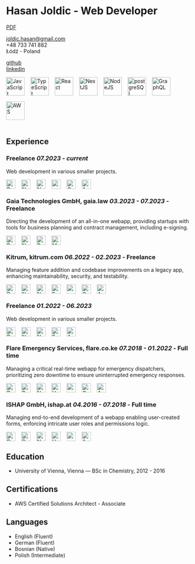 # Hasan Joldic - Web Developer

[PDF](https://enki.fra1.cdn.digitaloceanspaces.com/Hasan%20Joldic.pdf)

<joldic.hasan@gmail.com>  
+48 733 741 882  
Łódź - Poland

[github](https://github.com/hasanjoldic)  
[linkedin](https://www.linkedin.com/in/hasanjoldic/)  

<div style="display: flex; gap: 16px; flex-wrap: wrap;">
  <img
    src="https://enki.fra1.digitaloceanspaces.com/hasanjoldic.com/technology-logos/JavaScript.svg"
    alt="JavaScript"
    title="JavaScript"
    height="50px"
  />
  <img
    src="https://enki.fra1.digitaloceanspaces.com/hasanjoldic.com/technology-logos/TypeScript.svg"
    alt="TypeScript"
    title="TypeScript"
    height="50px"
  />
  <img
    src="https://enki.fra1.digitaloceanspaces.com/hasanjoldic.com/technology-logos/React.svg"
    alt="React"
    title="React"
    height="50px"
  />
  <img
    src="https://enki.fra1.digitaloceanspaces.com/hasanjoldic.com/technology-logos/NextJS.svg"
    alt="NextJS"
    title="NextJS"
    height="50px"
  />
  <img
    src="https://enki.fra1.digitaloceanspaces.com/hasanjoldic.com/technology-logos/NodeJS.svg"
    alt="NodeJS"
    title="NodeJS"
    height="50px"
  />
  <img
    src="https://enki.fra1.digitaloceanspaces.com/hasanjoldic.com/technology-logos/postgreSQL.svg"
    alt="postgreSQL"
    title="postgreSQL"
    height="50px"
  />
  <img
    src="https://enki.fra1.digitaloceanspaces.com/hasanjoldic.com/technology-logos/GraphQL.svg"
    alt="GraphQL"
    title="GraphQL"
    height="50px"
  />
  <img
    src="https://enki.fra1.digitaloceanspaces.com/hasanjoldic.com/technology-logos/AWS.svg"
    alt="AWS"
    title="AWS"
    height="50px"
  />
</div>

<br />

## Experience

### Freelance _07.2023 - current_

Web development in various smaller projects.

<div style="display: flex; gap: 16px; flex-wrap: wrap;">
  <img
    src="https://enki.fra1.digitaloceanspaces.com/hasanjoldic.com/technology-logos/React.svg"
    alt="React"
    title="React"
    height="25px"
  />
  <img
    src="https://enki.fra1.digitaloceanspaces.com/hasanjoldic.com/technology-logos/NextJS.svg"
    alt="NextJS"
    title="NextJS"
    height="25px"
  />
  <img
    src="https://enki.fra1.digitaloceanspaces.com/hasanjoldic.com/technology-logos/NodeJS.svg"
    alt="NodeJS"
    title="NodeJS"
    height="25px"
  />
  <img
    src="https://enki.fra1.digitaloceanspaces.com/hasanjoldic.com/technology-logos/postgreSQL.svg"
    alt="postgreSQL"
    title="postgreSQL"
    height="25px"
  />
  <img
    src="https://enki.fra1.digitaloceanspaces.com/hasanjoldic.com/technology-logos/GraphQL.svg"
    alt="GraphQL"
    title="GraphQL"
    height="25px"
  />
  <img
    src="https://enki.fra1.digitaloceanspaces.com/hasanjoldic.com/technology-logos/AWS.svg"
    alt="AWS"
    title="AWS"
    height="25px"
  />
</div>

### Gaia Technologies GmbH, gaia.law _03.2023 - 07.2023_ - Freelance

Directing the development of an all-in-one webapp, providing startups with tools for business planning and contract management, including e-signing.

<div style="display: flex; gap: 16px; flex-wrap: wrap;">
  <img
    src="https://enki.fra1.digitaloceanspaces.com/hasanjoldic.com/technology-logos/React.svg"
    alt="React"
    title="React"
    height="25px"
  />
  <img
    src="https://enki.fra1.digitaloceanspaces.com/hasanjoldic.com/technology-logos/NextJS.svg"
    alt="NextJS"
    title="NextJS"
    height="25px"
  />
  <img
    src="https://enki.fra1.digitaloceanspaces.com/hasanjoldic.com/technology-logos/RubyOnRails.svg"
    alt="RubyOnRails"
    title="RubyOnRails"
    height="25px"
  />
  <img
    src="https://enki.fra1.digitaloceanspaces.com/hasanjoldic.com/technology-logos/MongoDB.svg"
    alt="MongoDB"
    title="MongoDB"
    height="25px"
  />
</div>

### Kitrum, kitrum.com _06.2022 - 02.2023_ - Freelance

Managing feature addition and codebase improvements on a legacy app, enhancing maintainability, security, and testability.

<div style="display: flex; gap: 16px; flex-wrap: wrap;">
  <img
    src="https://enki.fra1.digitaloceanspaces.com/hasanjoldic.com/technology-logos/React.svg"
    alt="React"
    title="React"
    height="25px"
  />
  <img
    src="https://enki.fra1.digitaloceanspaces.com/hasanjoldic.com/technology-logos/NextJS.svg"
    alt="NextJS"
    title="NextJS"
    height="25px"
  />
  <img
    src="https://enki.fra1.digitaloceanspaces.com/hasanjoldic.com/technology-logos/NodeJS.svg"
    alt="NodeJS"
    title="NodeJS"
    height="25px"
  />
  <img
    src="https://enki.fra1.digitaloceanspaces.com/hasanjoldic.com/technology-logos/ExpressJS.png"
    alt="ExpressJS"
    title="ExpressJS"
    height="25px"
  />
  <img
    src="https://enki.fra1.digitaloceanspaces.com/hasanjoldic.com/technology-logos/postgreSQL.svg"
    alt="postgreSQL"
    title="postgreSQL"
    height="25px"
  />
  <img
    src="https://enki.fra1.digitaloceanspaces.com/hasanjoldic.com/technology-logos/GraphQL.svg"
    alt="GraphQL"
    title="GraphQL"
    height="25px"
  />
  <img
    src="https://enki.fra1.digitaloceanspaces.com/hasanjoldic.com/technology-logos/AWS.svg"
    alt="AWS"
    title="AWS"
    height="25px"
  />
</div>

### Freelance _01.2022 - 06.2023_

Web development in various smaller projects.

<div style="display: flex; gap: 16px; flex-wrap: wrap;">
  <img
    src="https://enki.fra1.digitaloceanspaces.com/hasanjoldic.com/technology-logos/React.svg"
    alt="React"
    title="React"
    height="25px"
  />
  <img
    src="https://enki.fra1.digitaloceanspaces.com/hasanjoldic.com/technology-logos/NextJS.svg"
    alt="NextJS"
    title="NextJS"
    height="25px"
  />
  <img
    src="https://enki.fra1.digitaloceanspaces.com/hasanjoldic.com/technology-logos/NodeJS.svg"
    alt="NodeJS"
    title="NodeJS"
    height="25px"
  />
  <img
    src="https://enki.fra1.digitaloceanspaces.com/hasanjoldic.com/technology-logos/ExpressJS.png"
    alt="ExpressJS"
    title="ExpressJS"
    height="25px"
  />
  <img
    src="https://enki.fra1.digitaloceanspaces.com/hasanjoldic.com/technology-logos/AWS.svg"
    alt="AWS"
    title="AWS"
    height="25px"
  />
</div>

### Flare Emergency Services, flare.co.ke _07.2018 - 01.2022_ - Full time

Managing a critical real-time webapp for emergency dispatchers, prioritizing zero downtime to ensure uninterrupted emergency responses.

<div style="display: flex; gap: 16px; flex-wrap: wrap;">
  <img
    src="https://enki.fra1.digitaloceanspaces.com/hasanjoldic.com/technology-logos/React.svg"
    alt="React"
    title="React"
    height="25px"
  />
  <img
    src="https://enki.fra1.digitaloceanspaces.com/hasanjoldic.com/technology-logos/Redux.svg"
    alt="Redux"
    title="Redux"
    height="25px"
  />
  <img
    src="https://enki.fra1.digitaloceanspaces.com/hasanjoldic.com/technology-logos/NodeJS.svg"
    alt="NodeJS"
    title="NodeJS"
    height="25px"
  />
  <img
    src="https://enki.fra1.digitaloceanspaces.com/hasanjoldic.com/technology-logos/Hapi.svg"
    alt="Hapi"
    title="Hapi"
    height="25px"
  />
  <img
    src="https://enki.fra1.digitaloceanspaces.com/hasanjoldic.com/technology-logos/postgreSQL.svg"
    alt="postgreSQL"
    title="postgreSQL"
    height="25px"
  />
  <img
    src="https://enki.fra1.digitaloceanspaces.com/hasanjoldic.com/technology-logos/GraphQL.svg"
    alt="GraphQL"
    title="GraphQL"
    height="25px"
  />
  <img
    src="https://enki.fra1.digitaloceanspaces.com/hasanjoldic.com/technology-logos/AWS.svg"
    alt="AWS"
    title="AWS"
    height="25px"
  />
</div>

### ISHAP GmbH, ishap.at _04.2016 - 07.2018_ - Full time

Managing end-to-end development of a webapp enabling user-created forms, enforcing intricate user roles and permissions logic.

<div style="display: flex; gap: 16px; flex-wrap: wrap;">
  <img
    src="https://enki.fra1.digitaloceanspaces.com/hasanjoldic.com/technology-logos/React.svg"
    alt="React"
    title="React"
    height="25px"
  />
  <img
    src="https://enki.fra1.digitaloceanspaces.com/hasanjoldic.com/technology-logos/Redux.png"
    alt="Redux"
    title="Redux"
    height="25px"
  />
  <img
    src="https://enki.fra1.digitaloceanspaces.com/hasanjoldic.com/technology-logos/NodeJS.svg"
    alt="NodeJS"
    title="NodeJS"
    height="25px"
  />
  <img
    src="https://enki.fra1.digitaloceanspaces.com/hasanjoldic.com/technology-logos/Hapi.svg"
    alt="Hapi"
    title="Hapi"
    height="25px"
  />
  <img
    src="https://enki.fra1.digitaloceanspaces.com/hasanjoldic.com/technology-logos/postgreSQL.svg"
    alt="postgreSQL"
    title="postgreSQL"
    height="25px"
  />
  <img
    src="https://enki.fra1.digitaloceanspaces.com/hasanjoldic.com/technology-logos/Ansible.svg"
    alt="Ansible"
    title="Ansible"
    height="25px"
  />
</div>

## Education

- University of Vienna, Vienna — BSc in Chemistry, 2012 - 2016

## Certifications

- AWS Certified Solutions Architect - Associate

## Languages

- English (Fluent)
- German (Fluent)
- Bosnian (Native)
- Polish (Intermediate)

